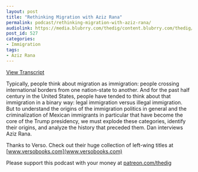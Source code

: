 ```yaml
---
layout: post
title: "Rethinking Migration with Aziz Rana"
permalink: podcast/rethinking-migration-with-aziz-rana/
audiolink: https://media.blubrry.com/thedig/content.blubrry.com/thedig/The_Dig_-_EP_173_-_Aziz_Migration.mp3
post_id: 527
categories: 
- Immigration
tags: 
- Aziz Rana
---
```


[View Transcript](https://www.thedigradio.com/transcripts/transcript-rethinking-migration-with-aziz-rana/)


Typically, people think about migration as immigration: people crossing international borders from one nation-state to another. And for the past half century in the United States, people have tended to think about that immigration in a binary way: legal immigration versus illegal immigration. But to understand the origins of the immigration politics in general and the criminalization of Mexican immigrants in particular that have become the core of the Trump presidency, we must explode these categories, identify their origins, and analyze the history that preceded them. Dan interviews Aziz Rana.

Thanks to Verso. Check out their huge collection of left-wing titles at [www.versobooks.com](www.versobooks.com)

Please support this podcast with your money at [patreon.com/thedig](http://www.patreon.com/TheDig) 
